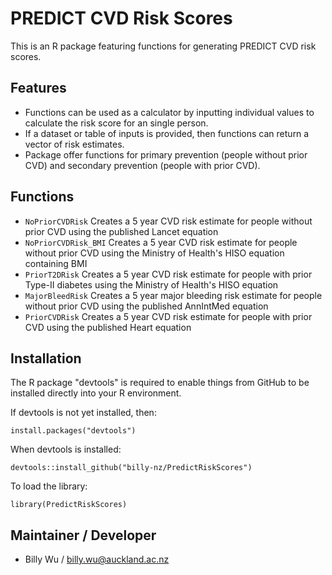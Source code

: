 # PREDICT CVD Risk Scores

This is an R package featuring functions for generating PREDICT CVD risk scores.

## Features
-	Functions can be used as a calculator by inputting individual values to calculate the risk score for an single person.
- If a dataset or table of inputs is provided, then functions can return a vector of risk estimates.
-	Package offer functions for primary prevention (people without prior CVD) and secondary prevention (people with prior CVD).

## Functions
- `NoPriorCVDRisk` Creates a 5 year CVD risk estimate for people without prior CVD using the published Lancet equation
- `NoPriorCVDRisk_BMI` Creates a 5 year CVD risk estimate for people without prior CVD using the Ministry of Health's HISO equation containing BMI 
- `PriorT2DRisk` Creates a 5 year CVD risk estimate for people with prior Type-II diabetes using the Ministry of Health's HISO equation
- `MajorBleedRisk` Creates a 5 year major bleeding risk estimate for people without prior CVD using the published AnnIntMed equation
- `PriorCVDRisk` Creates a 5 year CVD risk estimate for people with prior CVD using the published Heart equation

## Installation
The R package "devtools" is required to enable things from GitHub to be installed directly into your R environment.

If devtools is not yet installed, then:
```
install.packages("devtools")
```

When devtools is installed:
```
devtools::install_github("billy-nz/PredictRiskScores")
```

To load the library:
```
library(PredictRiskScores)
```

## Maintainer / Developer 
- Billy Wu / billy.wu@auckland.ac.nz
